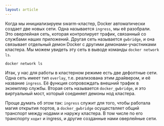 ```yaml
---
layout: article
---
```


Когда мы инициализируем swarm-кластер, Docker автоматически создает две новых сети. Одна называется `ingress`, мы её разобрали. Это оверлейная сеть, которая контролирует трафик, связанный со службами наших приложений. Другая сеть называется `gwbridge`, и она связывает отдельный демон Docker с другими демонами-участниками кластера. Мы можем увидеть эту сеть в выводе команды `docker network ls`.

```
docker network ls
```

Итак, у нас для работы в кластерном режиме есть две дефолтные сети. Одна сеть имеет тип `overlay`, т.е. реализована этим драйвером, и её название `ingress`. Её функция сопровождать внешний трафик в экземпляр службы. Вторая сеть называется `docker_gwbridge`, и это виртуальный мост, который соединяет демоны нод кластера.

Проще думать об этом так: `ingress` служит для того, чтобы работала магия открытия портов, а `docker_gwbridge` осуществляет общий транспорт между нодами и наружу кластера. В том числе по его транспорту `ходит` и ingress, и другие созданные нами оверлейные сети.
